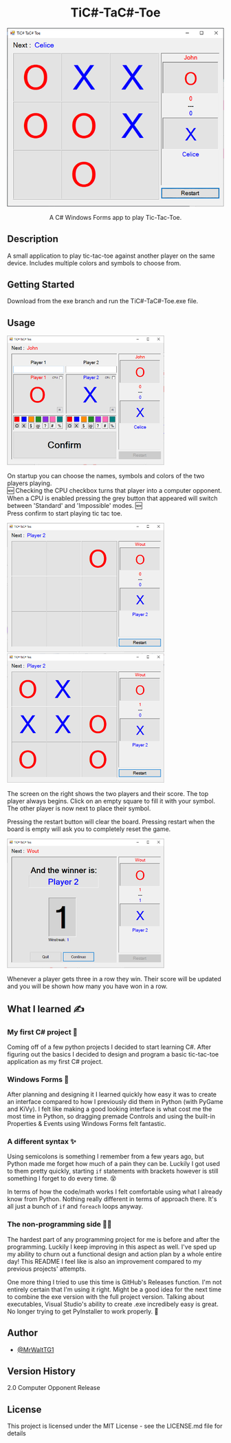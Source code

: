 <h1 align="center"> TiC#-TaC#-Toe </h1>
<p align="center"><img src="doc/play screen 3.1.png"></p>

<p align="center">A C# Windows Forms app to play Tic-Tac-Toe.</p>

## Description

A small application to play tic-tac-toe against another player on the same device. Includes multiple colors and symbols to choose from.


## Getting Started

Download from the exe branch and run the TiC#-TaC#-Toe.exe file.

## Usage
<img src="doc/start screen.1.png" height="300">
<p>
On startup you can choose the names, symbols and colors of the two players playing. <br>
🆕 Checking the CPU checkbox turns that player into a computer opponent. When a CPU is enabled pressing the grey button that appeared will switch between 'Standard' and 'Impossible' modes. 🆕 <br>
Press confirm to start playing tic tac toe.
<br></p>

<img src="doc/play screen 1.png" height="300"/> <img src="doc/play screen 2.png" height="300">

<p>The screen on the right shows the two players and their score. The top player always begins. Click on an empty square to fill it with your symbol. The other player is now next to place their symbol.</p>
<p>Pressing the restart button will clear the board. Pressing restart when the board is empty will ask you to completely reset the game.</p>

<img src="doc/win screen 1.png" height="300">
<p>Whenever a player gets three in a row they win. Their score will be updated and you will be shown how many you have won in a row.</p>

## What I learned ✍️
### My first C# project 🌱
<p>Coming off of a few python projects I decided to start learning C#. After figuring out the basics I decided to design and program a basic tic-tac-toe application as my first C# project.</p>

### Windows Forms 📰
<p>After planning and designing it I learned quickly how easy it was to create an interface compared to how I previously did them in Python (with PyGame and KiVy). I felt like making a good looking interface is what cost me the most time in Python, so dragging premade Controls and using the built-in Properties & Events using Windows Forms felt fantastic. </p>

### A different syntax ✨
Using semicolons is something I remember from a few years ago, but Python made me forget how much of a pain they can be. Luckily I got used to them pretty quickly, starting `if` statements with brackets however is still something I forget to do every time. 😵

In terms of how the code/math works I felt comfortable using what I already know from Python. Nothing really different in terms of approach there. It's all just a bunch of `if` and `foreach` loops anyway.

### The non-programming side 🙅‍♂️
The hardest part of any programming project for me is before and after the programming. Luckily I keep improving in this aspect as well. I've sped up my ability to churn out a functional design and action plan by a whole entire day! This README I feel like is also an improvement compared to my previous projects' attempts.

One more thing I tried to use this time is GitHub's Releases function. I'm not entirely certain that I'm using it right. Might be a good idea for the next time to combine the exe version with the full project version. Talking about executables, Visual Studio's ability to create .exe incredibely easy is great. No longer trying to get PyInstaller to work properly. 🙌


## Author 

- <a href="https://github.com/MrWaltTG1">@MrWaltTG1</a>

## Version History

2.0
Computer Opponent Release

## License

This project is licensed under the MIT License - see the LICENSE.md file for details
